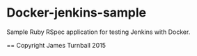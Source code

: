 Docker-jenkins-sample
=====================

Sample Ruby RSpec application for testing Jenkins with Docker.

== Copyright James Turnball 2015
